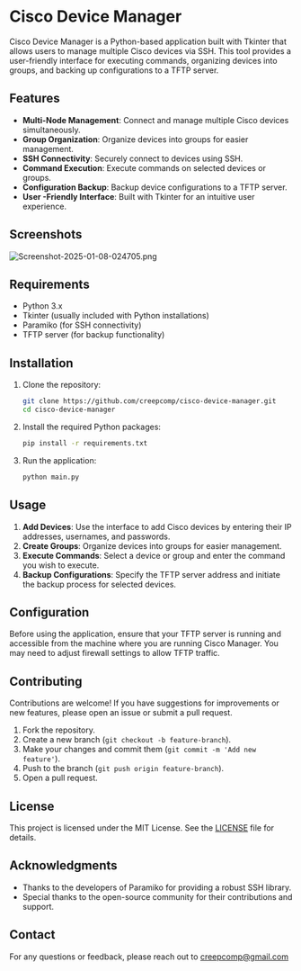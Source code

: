 # Cisco Device Manager

Cisco Device Manager is a Python-based application built with Tkinter that allows users to manage multiple Cisco devices via SSH. This tool provides a user-friendly interface for executing commands, organizing devices into groups, and backing up configurations to a TFTP server.

## Features

- **Multi-Node Management**: Connect and manage multiple Cisco devices simultaneously.
- **Group Organization**: Organize devices into groups for easier management.
- **SSH Connectivity**: Securely connect to devices using SSH.
- **Command Execution**: Execute commands on selected devices or groups.
- **Configuration Backup**: Backup device configurations to a TFTP server.
- **User -Friendly Interface**: Built with Tkinter for an intuitive user experience.

## Screenshots

![Screenshot-2025-01-08-024705.png](https://i.ibb.co/8jNRjDZ/Screenshot-2025-01-08-024705.png)

## Requirements

- Python 3.x
- Tkinter (usually included with Python installations)
- Paramiko (for SSH connectivity)
- TFTP server (for backup functionality)

## Installation

1. Clone the repository:

   ```bash
   git clone https://github.com/creepcomp/cisco-device-manager.git
   cd cisco-device-manager
   ```

2. Install the required Python packages:

   ```bash
   pip install -r requirements.txt
   ```

3. Run the application:

   ```bash
   python main.py
   ```

## Usage

1. **Add Devices**: Use the interface to add Cisco devices by entering their IP addresses, usernames, and passwords.
2. **Create Groups**: Organize devices into groups for easier management.
3. **Execute Commands**: Select a device or group and enter the command you wish to execute.
4. **Backup Configurations**: Specify the TFTP server address and initiate the backup process for selected devices.

## Configuration

Before using the application, ensure that your TFTP server is running and accessible from the machine where you are running Cisco Manager. You may need to adjust firewall settings to allow TFTP traffic.

## Contributing

Contributions are welcome! If you have suggestions for improvements or new features, please open an issue or submit a pull request.

1. Fork the repository.
2. Create a new branch (`git checkout -b feature-branch`).
3. Make your changes and commit them (`git commit -m 'Add new feature'`).
4. Push to the branch (`git push origin feature-branch`).
5. Open a pull request.

## License

This project is licensed under the MIT License. See the [LICENSE](LICENSE) file for details.

## Acknowledgments

- Thanks to the developers of Paramiko for providing a robust SSH library.
- Special thanks to the open-source community for their contributions and support.

## Contact

For any questions or feedback, please reach out to creepcomp@gmail.com
